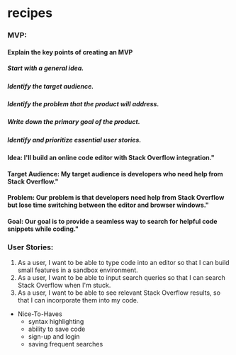# recipes

### MVP:

#### Explain the key points of creating an MVP

  ##### Start with a general idea.
  ##### Identify the target audience.
  ##### Identify the problem that the product will address.
  ##### Write down the primary goal of the product.
  ##### Identify and prioritize essential user stories.

#### Idea: I'll build an online code editor with Stack Overflow integration."

#### Target Audience: My target audience is developers who need help from Stack Overflow."

#### Problem: Our problem is that developers need help from Stack Overflow but lose time switching between the editor and browser windows."

#### Goal: Our goal is to provide a seamless way to search for helpful code snippets while coding."

### User Stories:

  1. As a user, I want to be able to type code into an editor so that I can build small features in a sandbox environment.
  2. As a user, I want to be able to input search queries so that I can search Stack Overflow when I'm stuck.
  3. As a user, I want to be able to see relevant Stack Overflow results, so that I can incorporate them into my code. 

- Nice-To-Haves
  * syntax highlighting
  * ability to save code
  * sign-up and login
  * saving frequent searches

